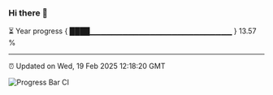 ### Hi there 👋

⏳ Year progress { ████▁▁▁▁▁▁▁▁▁▁▁▁▁▁▁▁▁▁▁▁▁▁▁▁▁▁ } 13.57 %

---

⏰ Updated on Wed, 19 Feb 2025 12:18:20 GMT

![Progress Bar CI](https://github.com/Shyam-Makwana/GitHub-Actions-Demo/workflows/Progress%20Bar%20CI/badge.svg)
